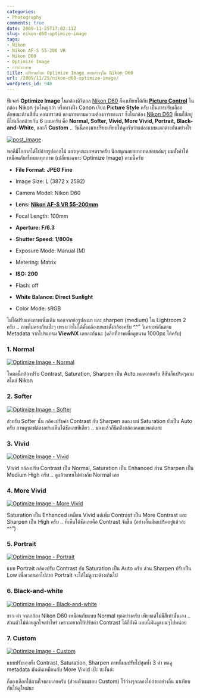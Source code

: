 ```yaml
---
categories:
- Photography
comments: true
date: 2009-11-25T17:02:11Z
slug: nikon-d60-optimize-image
tags:
- Nikon
- Nikon AF-S 55-200 VR
- Nikon D60
- Optimize Image
- การถ่ายภาพ
title: เปรียบเทียบ Optimize Image แบบต่างๆใน Nikon D60
url: /2009/11/25/nikon-d60-optimize-image/
wordpress_id: 946
---
```


ฟีเจอร์ **Optimize Image** ในกล้องดิจิตอล [Nikon D60](https://armno.in.th/content/nikon-d60) ก็คงเทียบได้กับ **[Picture Control](http://imaging.nikon.com/products/imaging/lineup/picturecontrol/index.htm)** ในกล้อง Nikon รุ่นใหญ่กว่า หรือทางฝั่ง Canon เรียก **Picture Style** ครับ เป็นการปรับเลือกลักษณะด้านสีสัน คอนทราสต์ ของภาพตามความต้องการของเรา ซึ่งในกล้อง [Nikon D60](https://armno.in.th/content/nikon-d60) ที่ผมใช้อยู่ มีให้เลือกด้วยกัน 6 แบบครับ คือ **Normal, Softer, Vivid, More Vivid, Portrait, Black-and-White**, และก็ **Custom** .. วันนี้ลองมาเปรียบเทียบให้ดูครับว่าแต่ละแบบแตกต่างกันอย่างไร

[![post_image](https://armno.in.th/wp-content/uploads/2009/11/post_image_thumb.jpg)](https://armno.in.th/wp-content/uploads/2009/11/post_image.jpg)



พอดีมีโอกาสได้ไปถ่ายรูปดอกไม้ แถวๆคณะเกษตรฯครับ นึกสนุกเลยอยากทดสอบเล่นๆ ผมตั้งค่าให้เหมือนกันทั้งหมดทุกภาพ (เปลี่ยนเฉพาะ Optimize Image) ตามนี้ครับ




  * **File Format: JPEG Fine**


  * Image Size: L (3872 x 2592)


  * Camera Model: Nikon D60


  * **Lens: [Nikon AF-S VR 55-200mm](https://armno.in.th/content/nikon-af-s-55-200-vr)**


  * Focal Length: 100mm


  * **Aperture: F/6.3**


  * **Shutter Speed: 1/800s**


  * Exposure Mode: Manual (M)


  * Metering: Matrix


  * **ISO: 200**


  * Flash: off


  * **White Balance: Direct Sunlight**


  * Color Mode: sRGB


ไม่ได้ปรับแต่งภาพเพิ่มเติม นอกจากย่อรูปลงมา และ sharpen (medium) ใน Lightroom 2 ครับ .. ภาพไม่ตรงกันเป๊ะๆ เพราะว่าไม่ได้ตั้งกล้องบนขาตั้งกล้องครับ ^^” วิเคราะห์กันตาม Metadata จากโปรแกรม **ViewNX** เลยละกันนะ (คลิกที่ภาพเพื่อดูขนาด 1000px ได้ครับ)


### 1. Normal


[![Optimize Image - Normal](https://armno.in.th/wp-content/uploads/2009/11/01_normal_thumb.jpg)](https://armno.in.th/wp-content/uploads/2009/11/01_normal.jpg)

โหมดนี้กล้องปรับ Contrast, Saturation, Sharpen เป็น Auto หมดเลยครับ สีสันก็แปร้ดๆตามสไตล์ Nikon


### 2. Softer


[![Optimize Image - Softer](https://armno.in.th/wp-content/uploads/2009/11/02_softer_thumb.jpg)](https://armno.in.th/wp-content/uploads/2009/11/02_softer.jpg)

สำหรับ Softer นั้น กล้องปรับค่า Contrast กับ Sharpen ลดลง แต่ Saturation ยังเป็น Auto ครับ ภาพดูซอฟต์ลงอย่างเห็นได้ชัดเลยทีเดียว .. มองแล้วก็นึกถึงกล้องคอมแพคต์แฮะ


### 3. Vivid


[![Optimize Image - Vivid](https://armno.in.th/wp-content/uploads/2009/11/03_vivid_thumb.jpg)](https://armno.in.th/wp-content/uploads/2009/11/03_vivid.jpg)

Vivid กล้องปรับ Contrast เป็น Normal, Saturation เป็น Enhanced ส่วน Sharpen เป็น Medium High ครับ .. ดูแล้วแทบไม่ต่างกับ Normal เลย


### 4. More Vivid


[![Optimize Image - More Vivid](https://armno.in.th/wp-content/uploads/2009/11/04_morevivid_thumb.jpg)](https://armno.in.th/wp-content/uploads/2009/11/04_morevivid.jpg)

Saturation เป็น Enhanced เหมือน Vivid แต่เพิ่ม Contrast เป็น More Contrast และ Sharpen เป็น High ครับ .. ที่เห็นได้ชัดเลยคือ Contrast จัดขึ้น (อย่างอื่นมันแปร้ดอยู่แล้วอ่ะ ^^”)


### 5. Portrait


[![Optimize Image - Portrait](https://armno.in.th/wp-content/uploads/2009/11/05_portrait_thumb.jpg)](https://armno.in.th/wp-content/uploads/2009/11/05_portrait.jpg)

แบบ Portrait กล้องปรับ Contrast กับ Saturation เป็น Auto ครับ ส่วน Sharpen ปรับเป็น Low เพื่อเวลาเอาไปถ่าย Portrait จะได้ไม่ดูกระด้างเกินไป


### 6. Black-and-white


[![Optimize Image - Black-and-white](https://armno.in.th/wp-content/uploads/2009/11/06_blackandwhite_thumb.jpg)](https://armno.in.th/wp-content/uploads/2009/11/06_blackandwhite.jpg)

ขาว-ดำ จากกล้อง Nikon D60 เหมือนกับแบบ Normal ทุกอย่างครับ เพียงแต่ไม่มีสีเท่านั้นเอง .. ส่วนตัวไม่ค่อยถูกใจเท่าไหร่ เพราะอยากให้ปรับค่า Contrast ได้ก็ยังดี แบบนี้มันดูแบนๆไปหน่อย


### 7. Custom


[![Optimize Image - Custom](https://armno.in.th/wp-content/uploads/2009/11/07_custom_thumb.jpg)](https://armno.in.th/wp-content/uploads/2009/11/07_custom.jpg)

แบบปรับเองทั้ง Contrast, Saturation, Sharpen ภาพนี้ผมปรับไปสุดทั้ง 3 ค่า พอดู metadata มันดันเหมือนกับ More Vivid เป๊ะ ซะงั้นอ่ะ

ก็ลองเลือกใช้ตามใจชอบเลยครับ (ส่วนตัวผมชอบ Custom) ไว้ว่างๆจะลองไปถ่ายอย่างอื่น มาเทียบกันให้ดูใหม่นะ
